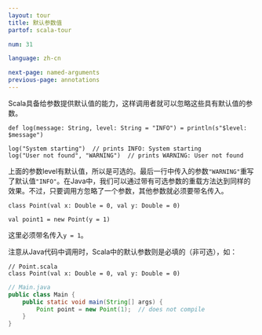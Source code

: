 ```yaml
---
layout: tour
title: 默认参数值
partof: scala-tour

num: 31

language: zh-cn

next-page: named-arguments
previous-page: annotations
---
```


Scala具备给参数提供默认值的能力，这样调用者就可以忽略这些具有默认值的参数。

```tut
def log(message: String, level: String = "INFO") = println(s"$level: $message")

log("System starting")  // prints INFO: System starting
log("User not found", "WARNING")  // prints WARNING: User not found
```

上面的参数level有默认值，所以是可选的。最后一行中传入的参数`"WARNING"`重写了默认值`"INFO"`。在Java中，我们可以通过带有可选参数的重载方法达到同样的效果。不过，只要调用方忽略了一个参数，其他参数就必须要带名传入。

```tut
class Point(val x: Double = 0, val y: Double = 0)

val point1 = new Point(y = 1)
```
这里必须带名传入`y = 1`。

注意从Java代码中调用时，Scala中的默认参数则是必填的（非可选），如：

```tut
// Point.scala
class Point(val x: Double = 0, val y: Double = 0)
```

```java
// Main.java
public class Main {
    public static void main(String[] args) {
        Point point = new Point(1);  // does not compile
    }
}
```
